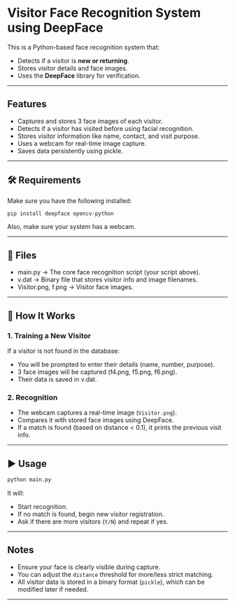
# Visitor Face Recognition System using DeepFace

This is a Python-based face recognition system that:
- Detects if a visitor is **new or returning**.
- Stores visitor details and face images.
- Uses the **DeepFace** library for verification.

---

## Features

- Captures and stores 3 face images of each visitor.
- Detects if a visitor has visited before using facial recognition.
- Stores visitor information like name, contact, and visit purpose.
- Uses a webcam for real-time image capture.
- Saves data persistently using pickle.

---

## 🛠️ Requirements

Make sure you have the following installed:

```bash
pip install deepface opencv-python
```

Also, make sure your system has a webcam.

---

## 📁 Files

- main.py → The core face recognition script (your script above).
- v.dat → Binary file that stores visitor info and image filenames.
- Visitor.png, f<id><num>.png → Visitor face images.

---

## 🚀 How It Works

### 1. **Training a New Visitor**
If a visitor is not found in the database:
- You will be prompted to enter their details (name, number, purpose).
- 3 face images will be captured (f<id>4.png, f<id>5.png, f<id>6.png).
- Their data is saved in v.dat.

### 2. **Recognition**
- The webcam captures a real-time image (`Visitor.png`).
- Compares it with stored face images using DeepFace.
- If a match is found (based on distance < 0.1), it prints the previous visit info.

---

## ▶️ Usage

```bash
python main.py
```

It will:
- Start recognition.
- If no match is found, begin new visitor registration.
- Ask if there are more visitors (`Y/N`) and repeat if yes.

---

## Notes

- Ensure your face is clearly visible during capture.
- You can adjust the `distance` threshold for more/less strict matching.
- All visitor data is stored in a binary format (`pickle`), which can be modified later if needed.

---

